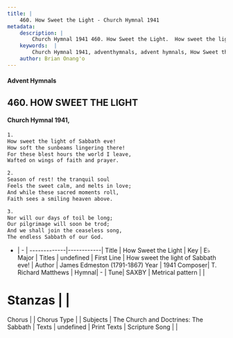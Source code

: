 ```yaml
---
title: |
    460. How Sweet the Light - Church Hymnal 1941
metadata:
    description: |
        Church Hymnal 1941 460. How Sweet the Light.  How sweet the light of Sabbath eve!  How soft the sunbeams lingering there!  For these blest hours the world I leave,  Wafted on wings of faith and prayer. 
    keywords:  |
        Church Hymnal 1941, adventhymnals, advent hymnals, How Sweet the Light, How sweet the light of Sabbath eve!. 
    author: Brian Onang'o
---
```


#### Advent Hymnals
## 460. HOW SWEET THE LIGHT
####  Church Hymnal 1941,

```txt
1.
How sweet the light of Sabbath eve! 
How soft the sunbeams lingering there! 
For these blest hours the world I leave, 
Wafted on wings of faith and prayer. 

2.
Season of rest! the tranquil soul 
Feels the sweet calm, and melts in love; 
And while these sacred moments roll, 
Faith sees a smiling heaven above. 

3.
Nor will our days of toil be long; 
Our pilgrimage will soon be trod; 
And we shall join the ceaseless song, 
The endless Sabbath of our God.

```

- |   -  |
-------------|------------|
Title | How Sweet the Light |
Key | E♭ Major |
Titles | undefined |
First Line | How sweet the light of Sabbath eve! |
Author | James Edmeston (1791-1867)
Year | 1941
Composer| T. Richard Matthews |
Hymnal|  - |
Tune| SAXBY |
Metrical pattern | |
# Stanzas |  |
Chorus |  |
Chorus Type |  |
Subjects | The Church and Doctrines: The Sabbath |
Texts | undefined |
Print Texts | 
Scripture Song |  |
    

